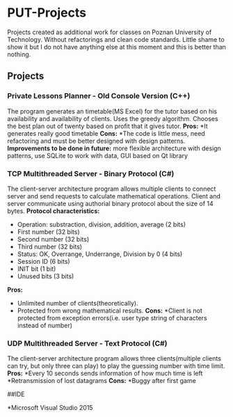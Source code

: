 # PUT-Projects
Projects created as additional work for classes on Poznan University of Technology.
Without refactorings and clean code standards. Little shame to show it but I do not have anything else at this moment and this is better than nothing.

## Projects
### Private Lessons Planner - Old Console Version (C++)
The program generates an timetable(MS Excel) for the tutor based on his availability and availability of clients. Uses the greedy algorithm.
Chooses the best plan out of twenty based on profit that it gives tutor.
**Pros:** 
*It generates really good timetable
**Cons:** 
*The code is little mess, need refactoring and must be better designed with design patterns.
**Improvements to be done in future:** more flexible architecture with design patterns, use SQLite to work with data, GUI based on Qt library

### TCP Multithreaded Server - Binary Protocol (C#)
The client-server architecture program allows multiple clients to connect server and send requests to calculate mathematical operations. Client and
server communicate using authorial binary protocol about the size of 14 bytes.
**Protocol characteristics:**
- Operation: substraction, division, addition, average (2 bits)
- First number (32 bits)
- Second number (32 bits)
- Third number (32 bits)
- Status: OK, Overrange, Underrange, Division by 0 (4 bits)
- Session ID (6 bits)
- INIT bit (1 bit)
- Unused bits (3 bits)

**Pros:**
* Unlimited number of clients(theoretically).
* Protected from wrong mathematical results.
**Cons:** 
*Client is not protected from exception errors(i.e. user type string of characters instead of number)

### UDP Multithreaded Server - Text Protocol (C#)
The client-server architecture program allows three clients(multiple clients can try, but only three can play) to play the guessing number with time limit. 
**Pros:** 
*Every 10 seconds sends information of how much time is left
*Retransmission of lost datagrams
**Cons:** 
*Buggy after first game

##IDE

*Microsoft Visual Studio 2015

